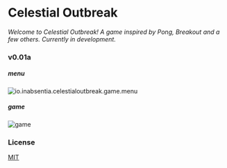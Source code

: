# Celestial Outbreak

_Welcome to Celestial Outbreak! A game inspired by Pong, Breakout and a few others. Currently in development._

### v0.01a

##### _menu_
![io.inabsentia.celestialoutbreak.game.menu](https://u.teknik.io/GIZJp.png)

##### _game_
![game](https://u.teknik.io/KgSns.png)

### License

[MIT](LICENSE.md)
